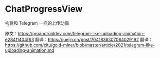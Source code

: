 # ChatProgressView
构建和 Telegram 一样的上传动画

原文：https://proandroiddev.com/telegram-like-uploading-animation-e284f1404f63
翻译：https://juejin.cn/post/7041836307064029192
翻译：https://github.com/xitu/gold-miner/blob/master/article/2021/telegram-like-uploading-animation.md